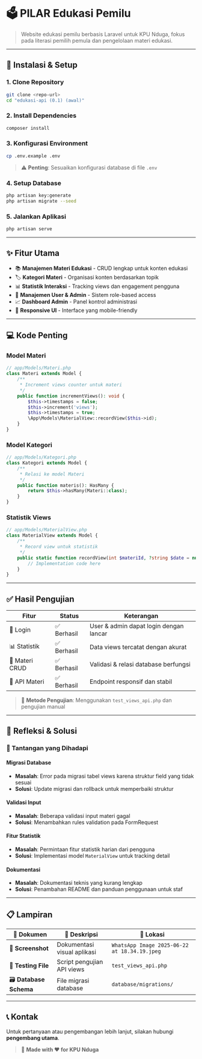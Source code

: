 # 🗳️ PILAR Edukasi Pemilu

> Website edukasi pemilu berbasis Laravel untuk KPU Nduga, fokus pada literasi pemilih pemula dan pengelolaan materi edukasi.

---

## 🚀 Instalasi & Setup

### 1. Clone Repository
```bash
git clone <repo-url>
cd "edukasi-api (0.1) (awal)"
```

### 2. Install Dependencies
```bash
composer install
```

### 3. Konfigurasi Environment
```bash
cp .env.example .env
```
> ⚠️ **Penting**: Sesuaikan konfigurasi database di file `.env`

### 4. Setup Database
```bash
php artisan key:generate
php artisan migrate --seed
```

### 5. Jalankan Aplikasi
```bash
php artisan serve
```

---

## ✨ Fitur Utama

- 📚 **Manajemen Materi Edukasi** - CRUD lengkap untuk konten edukasi
- 🏷️ **Kategori Materi** - Organisasi konten berdasarkan topik
- 📊 **Statistik Interaksi** - Tracking views dan engagement pengguna
- 👥 **Manajemen User & Admin** - Sistem role-based access
- 📈 **Dashboard Admin** - Panel kontrol administrasi
- 📱 **Responsive UI** - Interface yang mobile-friendly

---

## 💻 Kode Penting

### Model Materi
```php
// app/Models/Materi.php
class Materi extends Model {
    /**
     * Increment views counter untuk materi
     */
    public function incrementViews(): void {
        $this->timestamps = false;
        $this->increment('views');
        $this->timestamps = true;
        \App\Models\MaterialView::recordView($this->id);
    }
}
```

### Model Kategori
```php
// app/Models/Kategori.php
class Kategori extends Model {
    /**
     * Relasi ke model Materi
     */
    public function materis(): HasMany {
        return $this->hasMany(Materi::class);
    }
}
```

### Statistik Views
```php
// app/Models/MaterialView.php
class MaterialView extends Model {
    /**
     * Record view untuk statistik
     */
    public static function recordView(int $materiId, ?string $date = null): void {
        // Implementation code here
    }
}
```

---

## ✅ Hasil Pengujian

| Fitur | Status | Keterangan |
|-------|--------|------------|
| 🔐 Login | ✅ Berhasil | User & admin dapat login dengan lancar |
| 📊 Statistik | ✅ Berhasil | Data views tercatat dengan akurat |
| 📝 Materi CRUD | ✅ Berhasil | Validasi & relasi database berfungsi |
| 🔌 API Materi | ✅ Berhasil | Endpoint responsif dan stabil |

> 🧪 **Metode Pengujian**: Menggunakan `test_views_api.php` dan pengujian manual

---

## 🔧 Refleksi & Solusi

### 🚨 Tantangan yang Dihadapi

#### **Migrasi Database**
- **Masalah**: Error pada migrasi tabel views karena struktur field yang tidak sesuai
- **Solusi**: Update migrasi dan rollback untuk memperbaiki struktur

#### **Validasi Input**
- **Masalah**: Beberapa validasi input materi gagal
- **Solusi**: Menambahkan rules validation pada FormRequest

#### **Fitur Statistik**
- **Masalah**: Permintaan fitur statistik harian dari pengguna
- **Solusi**: Implementasi model `MaterialView` untuk tracking detail

#### **Dokumentasi**
- **Masalah**: Dokumentasi teknis yang kurang lengkap
- **Solusi**: Penambahan README dan panduan penggunaan untuk staf

---

## 📋 Lampiran

| 📁 Dokumen | 📝 Deskripsi | 📂 Lokasi |
|------------|--------------|-----------|
| 📸 **Screenshot** | Dokumentasi visual aplikasi | `WhatsApp Image 2025-06-22 at 18.34.19.jpeg` |
| 🧪 **Testing File** | Script pengujian API views | `test_views_api.php` |
| 🗃️ **Database Schema** | File migrasi database | `database/migrations/` |


---

## 📞 Kontak

Untuk pertanyaan atau pengembangan lebih lanjut, silakan hubungi **pengembang utama**.

> 🚀 **Made with ❤️ for KPU Nduga**
